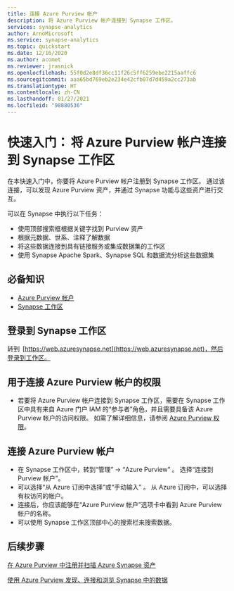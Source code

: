 ```yaml
---
title: 连接 Azure Purview 帐户 
description: 将 Azure Purview 帐户连接到 Synapse 工作区。
services: synapse-analytics
author: ArnoMicrosoft
ms.service: synapse-analytics
ms.topic: quickstart
ms.date: 12/16/2020
ms.author: acomet
ms.reviewer: jrasnick
ms.openlocfilehash: 55f0d2e8df36cc11f26c5ff6259ebe2215aaffc6
ms.sourcegitcommit: aaa65bd769eb2e234e42cfb07d7d459a2cc273ab
ms.translationtype: HT
ms.contentlocale: zh-CN
ms.lasthandoff: 01/27/2021
ms.locfileid: "98880536"
---
```

# <a name="quickstartconnect-an-azure-purview-account-to-a-synapse-workspace"></a>快速入门： 将 Azure Purview 帐户连接到 Synapse 工作区 


在本快速入门中，你要将 Azure Purview 帐户注册到 Synapse 工作区。 通过该连接，可以发现 Azure Purview 资产，并通过 Synapse 功能与这些资产进行交互。 

可以在 Synapse 中执行以下任务： 
- 使用顶部搜索框根据关键字找到 Purview 资产 
- 根据元数据、世系、注释了解数据 
- 将这些数据连接到具有链接服务或集成数据集的工作区 
- 使用 Synapse Apache Spark、Synapse SQL 和数据流分析这些数据集 

## <a name="prerequisites"></a>必备知识 
- [Azure Purview 帐户](../../purview/create-catalog-portal.md) 
- [Synapse 工作区](../quickstart-create-workspace.md) 

## <a name="signin-toa-synapse-workspace"></a>登录到 Synapse 工作区 

转到  [https://web.azuresynapse.net](https://web.azuresynapse.net)，然后登录到工作区。 

## <a name="permissions-for-connecting-an-azure-purview-account"></a>用于连接 Azure Purview 帐户的权限 

- 若要将 Azure Purview 帐户连接到 Synapse 工作区，需要在 Synapse 工作区中具有来自 Azure 门户 IAM 的“参与者”角色，并且需要具备该 Azure Purview 帐户的访问权限。 如需了解详细信息，请参阅 [Azure Purview 权限](../../purview/catalog-permissions.md)。

## <a name="connect-an-azure-purview-account"></a>连接 Azure Purview 帐户  

- 在 Synapse 工作区中，转到“管理” -> “Azure Purview” 。 选择“连接到 Purview 帐户”。 
- 可以选择“从 Azure 订阅中选择”或“手动输入” 。 从 Azure 订阅中，可以选择有权访问的帐户。 
- 连接后，你应该能够在“Azure Purview 帐户”选项卡中看到 Azure Purview 帐户的名称。 
- 可以使用 Synapse 工作区顶部中心的搜索栏来搜索数据。 

## <a name="nextsteps"></a>后续步骤 

[在 Azure Purview 中注册并扫描 Azure Synapse 资产](../../purview/register-scan-azure-synapse-analytics.md)

[使用 Azure Purview 发现、连接和浏览 Synapse 中的数据](how-to-discover-connect-analyze-azure-purview.md)   
